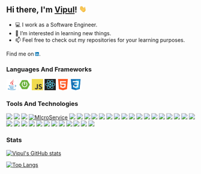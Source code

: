 ## Hi there, I'm [Vipul](https://github.com/vipul-kumar-singh/)! <img src="https://raw.githubusercontent.com/vipul-kumar-singh/vipul-kumar-singh/master/src/gif/wave.gif" width="20px">

- 💻 I work as a Software Engineer.
- 👀 I’m interested in learning new things.
- 📫 Feel free to check out my repositories for your learning purposes.

Find me on <a href="https://in.linkedin.com/in/vipul-kumar-singh-b25b8b178"><img height="10" src="https://raw.githubusercontent.com/vipul-kumar-singh/vipul-kumar-singh/master/src/logo/linkedin.png" title="Java"></a>.

### Languages And Frameworks
<code><a href="https://github.com/vipul-kumar-singh/DataStructures"><img height="30" src="https://raw.githubusercontent.com/vipul-kumar-singh/vipul-kumar-singh/master/src/logo/java-no-bg.png" title="Java"></a></code>
<code><a href="https://github.com/vipul-kumar-singh/Resource-Server"><img height="30" src="https://raw.githubusercontent.com/vipul-kumar-singh/vipul-kumar-singh/master/src/logo/spring-boot-no-bg.png" title="Spring Boot"></a></code>
<code><a href="https://github.com/vipul-kumar-singh/Complete-JavaScript-2021"><img height="30" src="https://raw.githubusercontent.com/vipul-kumar-singh/vipul-kumar-singh/master/src/logo/js.png" title="JavaScript"></a></code>
<code><a href="https://github.com/vipul-kumar-singh/React-The-Complete-Guide"><img height="30" src="https://raw.githubusercontent.com/vipul-kumar-singh/vipul-kumar-singh/master/src/logo/react.png" title="React JS"></a></code>
<code><img height="30" src="https://raw.githubusercontent.com/vipul-kumar-singh/vipul-kumar-singh/master/src/logo/html.png" title="HTML"></code>
<code><img height="30" src="https://raw.githubusercontent.com/vipul-kumar-singh/vipul-kumar-singh/master/src/logo/css-no-bg.png" title="CSS"></code>

### Tools And Technologies
![](https://img.shields.io/badge/-JPA-informational?style=flat&logo=hibernate&logoColor=e6ac00&color=0099ff&labelColor=white)
![](https://img.shields.io/badge/-Hibernate-informational?style=flat&logo=hibernate&logoColor=e6ac00&color=0099ff&labelColor=white)
![](https://img.shields.io/badge/-MVC-informational?style=flat&logo=spring&logoColor=6DB33F&color=0099ff&labelColor=white)
[![MIcroService](https://img.shields.io/badge/-Microservices-informational?style=flat&logo=springboot&logoColor=6DB33F&color=0099ff&labelColor=white)](https://github.com/vipul-kumar-singh/Eureka)
![](https://img.shields.io/badge/-JSP-informational?style=flat&logo=java&logoColor=orange&color=0099ff&labelColor=white)
![](https://img.shields.io/badge/-Thymeleaf-informational?style=flat&logo=thymeleaf&logoColor=005F0F&color=0099ff&labelColor=white)
![](https://img.shields.io/badge/-Kafka-informational?style=flat&logo=apachekafka&logoColor=black&color=0099ff&labelColor=white)
![](https://img.shields.io/badge/-Elasticsearch-informational?style=flat&logo=elasticsearch&logoColor=3366ff&color=0099ff&labelColor=white)
![](https://img.shields.io/badge/-MySql-informational?style=flat&logo=mysql&logoColor=4479A1&color=0099ff&labelColor=white)
![](https://img.shields.io/badge/-Postgres-informational?style=flat&logo=postgresql&logoColor=4169E1&color=0099ff&labelColor=white)
![](https://img.shields.io/badge/-Mongo-informational?style=flat&logo=mongodb&logoColor=47A248&color=0099ff&labelColor=white)
![](https://img.shields.io/badge/-Tomcat-informational?style=flat&logo=apachetomcat&logoColor=F8DC75&color=0099ff&labelColor=white)
![](https://img.shields.io/badge/-Gradle-informational?style=flat&logo=gradle&logoColor=02303A&color=0099ff&labelColor=white)
![](https://img.shields.io/badge/-Maven-informational?style=flat&logo=apachemaven&logoColor=C71A36&color=0099ff&labelColor=white)
![](https://img.shields.io/badge/-EC2-informational?style=flat&logo=amazonaws&logoColor=FF9900&color=0099ff&labelColor=white)
![](https://img.shields.io/badge/-S3-informational?style=flat&logo=amazonaws&logoColor=FF9900&color=0099ff&labelColor=white)
![](https://img.shields.io/badge/-CodeCommit-informational?style=flat&logo=amazonaws&logoColor=FF9900&color=0099ff&labelColor=white)
![](https://img.shields.io/badge/-CodeBuild-informational?style=flat&logo=amazonaws&logoColor=FF9900&color=0099ff&labelColor=white)
![](https://img.shields.io/badge/-CodePipeline-informational?style=flat&logo=amazonaws&logoColor=FF9900&color=0099ff&labelColor=white)
![](https://img.shields.io/badge/-Cognito-informational?style=flat&logo=amazonaws&logoColor=FF9900&color=0099ff&labelColor=white)
![](https://img.shields.io/badge/-Lambda-informational?style=flat&logo=amazonaws&logoColor=FF9900&color=0099ff&labelColor=white)
![](https://img.shields.io/badge/-Cloudwatch-informational?style=flat&logo=amazonaws&logoColor=FF9900&color=0099ff&labelColor=white)
![](https://img.shields.io/badge/-MSK-informational?style=flat&logo=amazonaws&logoColor=FF9900&color=0099ff&labelColor=white)
![](https://img.shields.io/badge/-Git-informational?style=flat&logo=github&logoColor=black&color=0099ff&labelColor=white)
![](https://img.shields.io/badge/-Flyway-informational?style=flat&logo=amazondynamodb&logoColor=blue&color=0099ff&labelColor=white)
![](https://img.shields.io/badge/-Liquibase-informational?style=flat&logo=amazondynamodb&logoColor=blue&color=0099ff&labelColor=white)
![](https://img.shields.io/badge/-Postman-informational?style=flat&logo=postman&logoColor=FF6C37&color=0099ff&labelColor=white)
![](https://img.shields.io/badge/-JMeter-informational?style=flat&logo=apachejmeter&logoColor=D22128&color=0099ff&labelColor=white)
![](https://img.shields.io/badge/-Junit-informational?style=flat&logo=junit5&logoColor=25A162&color=0099ff&labelColor=white)
![](https://img.shields.io/badge/-IntelliJ-informational?style=flat&logo=intellijidea&logoColor=cc00ff&color=0099ff&labelColor=white)
![](https://img.shields.io/badge/-Eclipse-informational?style=flat&logo=eclipseide&logoColor=2C2255&color=0099ff&labelColor=white)
![](https://img.shields.io/badge/-Ubuntu-informational?style=flat&logo=ubuntu&logoColor=E95420&color=0099ff&labelColor=white)
![](https://img.shields.io/badge/-Windows-informational?style=flat&logo=windows&logoColor=0078D6&color=0099ff&labelColor=white)



### Stats

[![Vipul's GitHub stats](https://github-readme-stats.vercel.app/api?username=vipul-kumar-singh&show_icons=true&theme=algolia)](https://github.com/vipul-kumar-singh?tab=repositories)

[![Top Langs](https://github-readme-stats.vercel.app/api/top-langs/?username=vipul-kumar-singh&show_icons=true&theme=algolia&layout=compact)](https://github.com/vipul-kumar-singh/)
